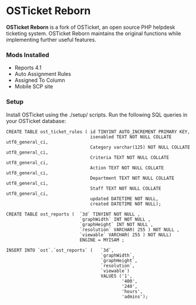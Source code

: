 # OSTicket Reborn

**OSTicket Reborn** is a fork of OSTicket, an open source PHP helpdesk ticketing 
system. OSTicket Reborn maintains the original functions while implementing
further useful features.

### Mods Installed
- Reports 4.1
- Auto Assignment Rules
- Assigned To Column
- Mobile SCP site

### Setup

Install OSTicket using the ./setup/ scripts. Run the following SQL queries in
your OSTicket database:

	CREATE TABLE ost_ticket_rules (	id TINYINT AUTO_INCREMENT PRIMARY KEY, 
									isenabled TEXT NOT NULL COLLATE utf8_general_ci, 
									Category varchar(125) NOT NULL COLLATE utf8_general_ci, 
									Criteria TEXT NOT NULL COLLATE utf8_general_ci, 
									Action TEXT NOT NULL COLLATE utf8_general_ci, 
									Department TEXT NOT NULL COLLATE utf8_general_ci, 
									Staff TEXT NOT NULL COLLATE utf8_general_ci, 
									updated DATETIME NOT NULL, 
									created DATETIME NOT NULL);
	
	CREATE TABLE ost_reports (	`3d` TINYINT NOT NULL , 
								`graphWidth` INT NOT NULL , 
								`graphHeight` INT NOT NULL , 
								`resolution` VARCHAR( 255 ) NOT NULL , 
								`viewable` VARCHAR( 255 ) NOT NULL) 
								ENGINE = MYISAM ;
	
	INSERT INTO `ost`.`ost_reports` (	`3d`, 
										`graphWidth`, 
										`graphHeight`, 
										`resolution`, 
										`viewable`) 
										VALUES ('1', 
												'400', 
												'240', 
												'hours', 
												'admins');